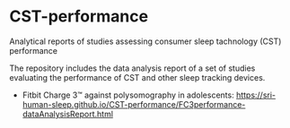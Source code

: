 # CST-performance
Analytical reports of studies assessing consumer sleep tachnology (CST) performance

The repository includes the data analysis report of a set of studies evaluating the performance of CST and other sleep tracking devices.

- Fitbit Charge 3™ against polysomography in adolescents: https://sri-human-sleep.github.io/CST-performance/FC3performance-dataAnalysisReport.html
